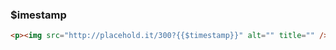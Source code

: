 ### $imestamp
```html
<p><img src="http://placehold.it/300?{{$timestamp}}" alt="" title="" /></p>
```
